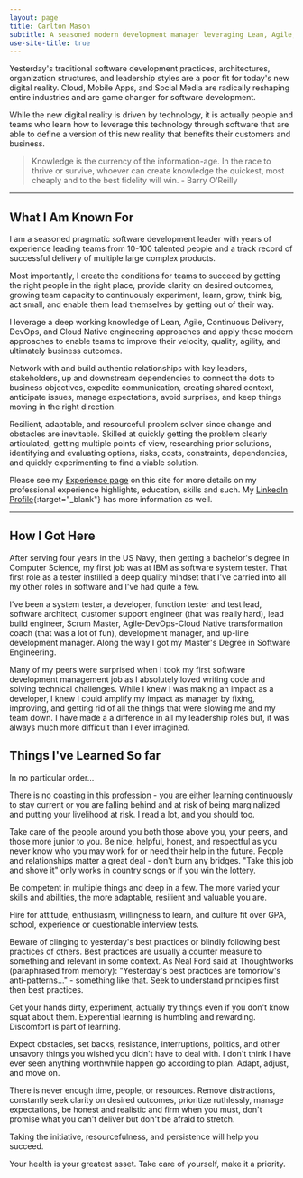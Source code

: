 ```yaml
---
layout: page
title: Carlton Mason
subtitle: A seasoned modern development manager leveraging Lean, Agile, DevOps, and Cloud Native engineering to improve velocity, quality, agility, and ultimately business outcomes
use-site-title: true
---
```


Yesterday's traditional software development practices, architectures, organization structures, and leadership styles are a poor fit for today's new digital reality. Cloud, Mobile Apps, and Social Media are radically reshaping entire industries and are game changer for software development.

While the new digital reality is driven by technology, it is actually people and teams who learn how to leverage this technology through software that are able to define a version of this new reality that benefits their customers and business.

> Knowledge is the currency of the information-age. In the race to thrive or survive, whoever can create knowledge the quickest, most cheaply and to the best fidelity will win.  - Barry O'Reilly

---
## What I Am Known For

I am a seasoned pragmatic software development leader with years of experience leading teams from 10-100 talented people and a track record of successful delivery of multiple large complex products.

Most importantly, I create the conditions for teams to succeed by getting the right people in the right place, provide clarity on desired outcomes, growing team capacity to continuously experiment, learn, grow, think big, act small, and enable them lead themselves by getting out of their way.

I leverage a deep working knowledge of Lean, Agile, Continuous Delivery, DevOps, and Cloud Native engineering approaches and apply these modern approaches to enable teams to improve their velocity, quality, agility, and ultimately business outcomes.

Network with and build authentic relationships with key leaders, stakeholders, up and downstream dependencies to connect the dots to business objectives, expedite communication, creating shared context, anticipate issues, manage expectations, avoid surprises, and keep things moving in the right direction.

Resilient, adaptable, and resourceful problem solver since change and obstacles are inevitable. Skilled at quickly getting the problem clearly articulated, getting multiple points of view, researching prior solutions, identifying and evaluating options, risks, costs, constraints, dependencies, and quickly experimenting to find a viable solution.

Please see my [Experience page](https://carltonmason.github.io/experience/) on this site for more details on my professional experience highlights, education, skills and such.   My [LinkedIn Profile](https://www.linkedin.com/in/carltonmason/){:target="_blank"}  has more information as well.

---
## How I Got Here

After serving four years in the US Navy, then getting a bachelor's degree in Computer Science,  my first job was at IBM as software system tester.  That first role as a tester instilled a deep quality mindset that I've carried into all my other roles in software and I've had quite a few.  

I've been a system tester, a developer, function tester and test lead, software architect, customer support engineer (that was really hard), lead build engineer, Scrum Master, Agile-DevOps-Cloud Native transformation coach (that was a lot of fun), development manager, and up-line development manager.  Along the way I got my Master's Degree in Software Engineering.  

Many of my peers were surprised when I took my first software development management job as I absolutely loved writing code and solving technical challenges.   While I knew I was making an impact as a developer, I knew I could amplify my impact as manager by fixing, improving, and getting rid of all the things that were slowing me and my team down. I have made a a difference in all my leadership roles but, it was always much more difficult than I ever imagined.  

## Things I've Learned So far

In no particular order...

There is no coasting in this profession - you are either learning continuously to stay current or you are falling behind and at risk of being marginalized and putting your livelihood at risk. I read a lot, and you should too.

Take care of the people around you both those above you, your peers, and those more junior to you.   Be nice, helpful, honest, and respectful as you never know who you may work for or need their help in the future. People and relationships matter a great deal - don't burn any bridges.  "Take this job and shove it" only works in country songs or if you win the lottery.

Be competent in multiple things and deep in a few.  The more varied your skills and abilities, the more adaptable, resilient and valuable you are.

Hire for attitude, enthusiasm, willingness to learn, and culture fit over GPA, school, experience or questionable interview tests.

Beware of clinging to yesterday's best practices or blindly following best practices of others.  Best practices are usually a counter measure to something and relevant in some context.  As Neal Ford said at Thoughtworks (paraphrased from memory): "Yesterday's best practices are tomorrow's anti-patterns..." - something like that. Seek to understand principles first then best practices.

Get your hands dirty, experiment, actually try things even if you don't know squat about them.  Experential learning is humbling and rewarding.  Discomfort is part of learning.

Expect obstacles, set backs, resistance, interruptions, politics, and other unsavory things you wished you didn't have to deal with.  I don't think I have ever seen anything worthwhile happen go according to plan. Adapt, adjust, and move on.

There is never enough time, people, or resources. Remove distractions, constantly seek clarity on desired outcomes, prioritize ruthlessly, manage expectations, be honest and realistic and firm when you must, don't promise what you can't deliver but don't be afraid to stretch.

Taking the initiative, resourcefulness, and persistence will help you succeed.

Your health is your greatest asset.  Take care of yourself, make it a priority.





